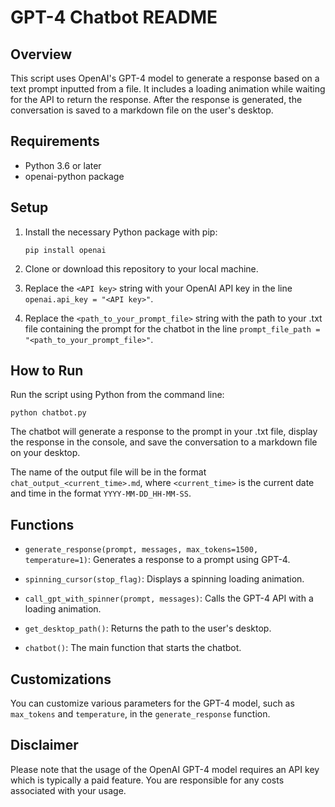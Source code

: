 # GPT-4 Chatbot README

## Overview

This script uses OpenAI's GPT-4 model to generate a response based on a text prompt inputted from a file. It includes a loading animation while waiting for the API to return the response. After the response is generated, the conversation is saved to a markdown file on the user's desktop.

## Requirements

- Python 3.6 or later
- openai-python package

## Setup

1. Install the necessary Python package with pip:
   ```
   pip install openai
   ```
2. Clone or download this repository to your local machine.

3. Replace the `<API key>` string with your OpenAI API key in the line `openai.api_key = "<API key>"`.

4. Replace the `<path_to_your_prompt_file>` string with the path to your .txt file containing the prompt for the chatbot in the line `prompt_file_path = "<path_to_your_prompt_file>"`.

## How to Run

Run the script using Python from the command line:

```
python chatbot.py
```

The chatbot will generate a response to the prompt in your .txt file, display the response in the console, and save the conversation to a markdown file on your desktop.

The name of the output file will be in the format `chat_output_<current_time>.md`, where `<current_time>` is the current date and time in the format `YYYY-MM-DD_HH-MM-SS`.

## Functions

- `generate_response(prompt, messages, max_tokens=1500, temperature=1)`: Generates a response to a prompt using GPT-4.

- `spinning_cursor(stop_flag)`: Displays a spinning loading animation.

- `call_gpt_with_spinner(prompt, messages)`: Calls the GPT-4 API with a loading animation.

- `get_desktop_path()`: Returns the path to the user's desktop.

- `chatbot()`: The main function that starts the chatbot.

## Customizations

You can customize various parameters for the GPT-4 model, such as `max_tokens` and `temperature`, in the `generate_response` function.

## Disclaimer

Please note that the usage of the OpenAI GPT-4 model requires an API key which is typically a paid feature. You are responsible for any costs associated with your usage.
